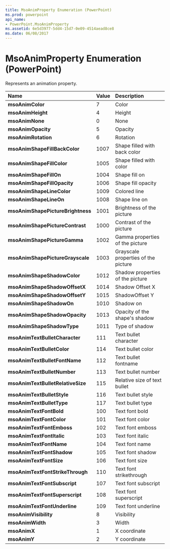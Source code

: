 ```yaml
---
title: MsoAnimProperty Enumeration (PowerPoint)
ms.prod: powerpoint
api_name:
- PowerPoint.MsoAnimProperty
ms.assetid: 6e5d3977-5dd4-15d7-0e09-4514aead8ce8
ms.date: 06/08/2017
---
```



# MsoAnimProperty Enumeration (PowerPoint)

Represents an animation property. 



|Name|Value|Description|
|:-----|:-----|:-----|
|**msoAnimColor**|7|Color|
|**msoAnimHeight**|4|Height|
|**msoAnimNone**|0|None|
|**msoAnimOpacity**|5|Opacity|
|**msoAnimRotation**|6|Rotation|
|**msoAnimShapeFillBackColor**|1007|Shape filled with back color|
|**msoAnimShapeFillColor**|1005|Shape filled with color|
|**msoAnimShapeFillOn**|1004|Shape fill on|
|**msoAnimShapeFillOpacity**|1006|Shape fill opacity|
|**msoAnimShapeLineColor**|1009|Colored line|
|**msoAnimShapeLineOn**|1008|Shape line on|
|**msoAnimShapePictureBrightness**|1001|Brightness of the picture|
|**msoAnimShapePictureContrast**|1000|Contrast of the picture|
|**msoAnimShapePictureGamma**|1002|Gamma properties of the picture|
|**msoAnimShapePictureGrayscale**|1003|Grayscale properties of the picture|
|**msoAnimShapeShadowColor**|1012|Shadow properties of the picture|
|**msoAnimShapeShadowOffsetX**|1014|Shadow Offset X|
|**msoAnimShapeShadowOffsetY**|1015|ShadowOffset Y|
|**msoAnimShapeShadowOn**|1010|Shadow on|
|**msoAnimShapeShadowOpacity**|1013|Opacity of the shape's shadow|
|**msoAnimShapeShadowType**|1011|Type of shadow|
|**msoAnimTextBulletCharacter**|111|Text bullet character|
|**msoAnimTextBulletColor**|114|Text bullet color|
|**msoAnimTextBulletFontName**|112|Text bullet fontname|
|**msoAnimTextBulletNumber**|113|Text bullet number|
|**msoAnimTextBulletRelativeSize**|115|Relative size of text bullet |
|**msoAnimTextBulletStyle**|116|Text bullet style|
|**msoAnimTextBulletType**|117|Text bullet type|
|**msoAnimTextFontBold**|100|Text font bold|
|**msoAnimTextFontColor**|101|Text font color|
|**msoAnimTextFontEmboss**|102|Text font emboss|
|**msoAnimTextFontItalic**|103|Text font italic|
|**msoAnimTextFontName**|104|Text font name|
|**msoAnimTextFontShadow**|105|Text font shadow|
|**msoAnimTextFontSize**|106|Text font size|
|**msoAnimTextFontStrikeThrough**|110|Text font strikethrough|
|**msoAnimTextFontSubscript**|107|Text font subscript|
|**msoAnimTextFontSuperscript**|108|Text font superscript|
|**msoAnimTextFontUnderline**|109|Text font underline|
|**msoAnimVisibility**|8|Visibility|
|**msoAnimWidth**|3|Width|
|**msoAnimX**|1|X coordinate|
|**msoAnimY**|2|Y coordinate|

